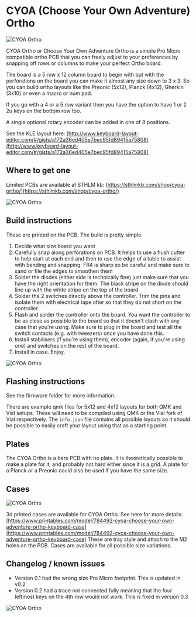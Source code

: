 # CYOA (Choose Your Own Adventure) Ortho

![CYOA Ortho](img/cyoa_ortho_both.jpeg)

CYOA Ortho or Choose Your Own Adventure Ortho is a simple Pro Micro compatible ortho PCB that you can freely adjust to your preferences by snapping off rows or columns to make your perfect Ortho board. 

The board is a 5 row x 12 column board to begin with but with the perforations on the board you can make it almost any size down to 3 x 3. So you can build ortho layouts like the Preonic (5x12), Planck (4x12), Gherkin (3x10) or even a macro or num pad.

If you go with a 4 or a 5 row variant then you have the option to have 1 or 2 2u keys on the bottom row too.

A single optional rotary encoder can be added in one of 8 positions.

See the KLE layout here: [http://www.keyboard-layout-editor.com/#/gists/a172a36ed405e7bec95fd89415a75808](http://www.keyboard-layout-editor.com/#/gists/a172a36ed405e7bec95fd89415a75808)

## Where to get one

Limited PCBs are available at STHLM kb: [https://sthlmkb.com/shop/cyoa-ortho/](https://sthlmkb.com/shop/cyoa-ortho/)

![CYOA Ortho](img/cyoa_ortho_exposed.jpeg)

## Build instructions

These are printed on the PCB. The build is pretty simple.

1. Decide what size board you want
2. Carefully snap along perforations on PCB. It helps to use a flush cutter to help start at each end and then to use the edge of a table to assist with bending and snapping. FR4 is sharp so be careful and make sure to sand or file the edges to smoothen them
3. Solder the diodes (either side is technically fine) just make sure that you have the right orientation for them. The black stripe on the diode should line up with the white stripe on the top of the board
4. Solder the 2 switches directly above the controller. Trim the pins and isolate them with electrical tape after so that they do not short on the controller.
5. Flash and solder the controller onto the board. You want the controller to be as close as possible to the board so that it doesn't clash with any case that you're using. Make sure to plug in the board and test all the switch contacts (e.g. with tweezers) once you have done this. 
6. Install stabilisers (if you're using them), encoder (again, if you're using one) and      switches on the rest of the board.
7. Install in case. Enjoy.  

![CYOA Ortho](img/cyoa_ortho_back.jpeg)

## Flashing instructions

See the firmware folder for more information.

There are example qmk files for 5x12 and 4x12 layouts for both QMK and Vial setups. These will need to be compiled using QMK or the Vial fork of Vial respectively. The `info.json` file contains all possible layouts so it should be possible to easily craft your layout using that as a starting point. 

## Plates

The CYOA Ortho is a bare PCB with no plate. It is theoretically possible to make a plate for it, and probably not hard either since it is a grid. A plate for a Planck or a Preonic could also be used if you have the same size.

## Cases

![CYOA Ortho](img/cyoa_ortho_case.jpeg)

3d printed cases are available for CYOA Ortho. See here for more details: [https://www.printables.com/model/784492-cyoa-choose-your-own-adventure-ortho-keyboard-case](https://www.printables.com/model/784492-cyoa-choose-your-own-adventure-ortho-keyboard-case) These are tray style and attach to the M2 holes on the PCB. Cases are available for all possible size variations.

## Changelog / known issues

- Version 0.1 had the wrong size Pro Micro footprint. This is updated in v0.2
- Version 0.2 had a trace not connected fully meaning that the four leftmost keys on the 4th row would not work. This is fixed in version 0.3

![CYOA Ortho](img/cyoa_ortho_front.jpeg)
